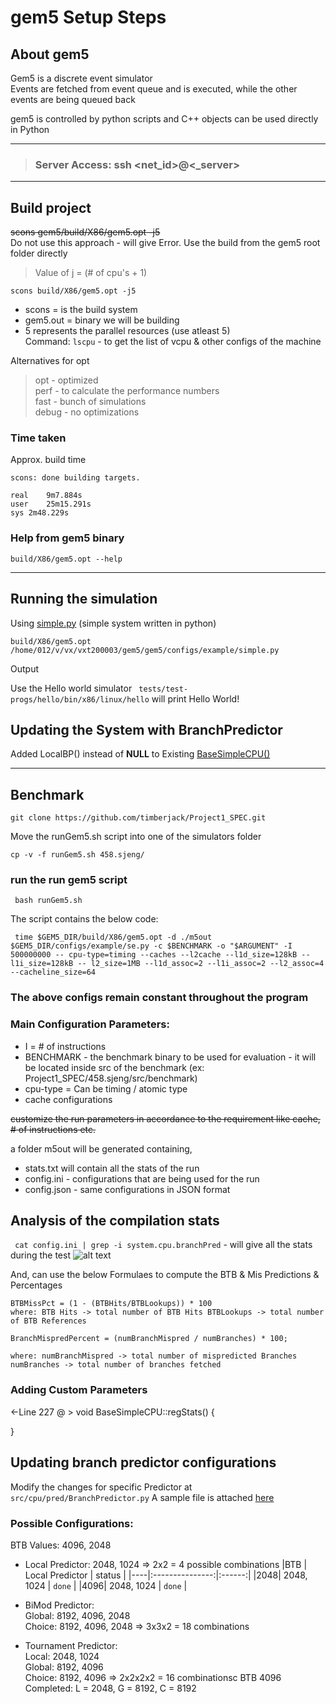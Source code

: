 # gem5 Setup Steps

## About gem5
Gem5 is a discrete event simulator  
Events are fetched from event queue and is executed, while the other events are being queued back

gem5 is controlled by python scripts and C++ objects can be used directly in Python

---

> ### Server Access: ssh <net_id>@<_server>


--- 

## Build project

~~scons gem5/build/X86/gem5.opt -j5~~   
Do not use this approach - will give Error. Use the build from the gem5 root folder directly  
> Value of j = (# of cpu's + 1)  

``` scons build/X86/gem5.opt -j5 ```

- scons = is the build system
- gem5.out = binary we will be building 
- 5 represents the parallel resources (use atleast 5)  
Command: ``` lscpu ``` - to get the list of vcpu & other configs of the machine 

Alternatives for opt
> opt - optimized  
> perf - to calculate the performance numbers  
> fast - bunch of simulations   
> debug - no optimizations  


### Time taken 

Approx. build time
```
scons: done building targets.

real	9m7.884s
user	25m15.291s
sys	2m48.229s
```

### Help from gem5 binary   
``` build/X86/gem5.opt --help ```

--- 
## Running the simulation 
Using [simple.py](./python-simulation/simple.py) (simple system written in python)   

``` build/X86/gem5.opt /home/012/v/vx/vxt200003/gem5/gem5/configs/example/simple.py ``` 

Output

Use the Hello world simulator ``` tests/test-progs/hello/bin/x86/linux/hello``` will print Hello World!


## Updating the System with BranchPredictor

Added LocalBP() instead of **NULL** to Existing [BaseSimpleCPU()](./python-simulation/BaseSimpleCPU.py)


---
## Benchmark
``` git clone https://github.com/timberjack/Project1_SPEC.git ```


Move the runGem5.sh script into one of the simulators folder

``` cp -v -f runGem5.sh 458.sjeng/ ```

### run the run gem5 script
``` bash runGem5.sh```   

The script contains the below code:  

``` time $GEM5_DIR/build/X86/gem5.opt -d ./m5out $GEM5_DIR/configs/example/se.py -c $BENCHMARK -o "$ARGUMENT" -I 500000000 -- cpu-type=timing --caches --l2cache --l1d_size=128kB --l1i_size=128kB -- l2_size=1MB --l1d_assoc=2 --l1i_assoc=2 --l2_assoc=4 --cacheline_size=64```

### The above configs remain constant throughout the program

### Main Configuration Parameters: 
- I = # of instructions
- BENCHMARK - the benchmark binary to be used for evaluation - it will be located inside src of the benchmark (ex: Project1_SPEC/458.sjeng/src/benchmark)
- cpu-type = Can be timing / atomic type
- cache configurations

~~customize the run parameters in accordance to the requirement like cache, # of instructions etc.~~

a folder m5out will be generated containing, 
- stats.txt will contain all the stats of the run
- config.ini - configurations that are being used for the run 
- config.json - same configurations in JSON format

## Analysis of the compilation stats
``` cat config.ini | grep -i system.cpu.branchPred``` - will give all the stats during the test 
![alt text](./images/branchPredStats.jpg "Branch Predictor Stats")

And, can use the below Formulaes to compute the BTB & Mis Predictions & Percentages
``` 
BTBMissPct = (1 - (BTBHits/BTBLookups)) * 100
where: BTB Hits -> total number of BTB Hits BTBLookups -> total number of BTB References
 ```
``` 
BranchMispredPercent = (numBranchMispred / numBranches) * 100;

where: numBranchMispred -> total number of mispredicted Branches numBranches -> total number of branches fetched
```


### Adding Custom Parameters 

<-Line 227 @  >
void BaseSimpleCPU::regStats() {


}

## Updating branch predictor configurations

Modify the changes for specific Predictor at ``` src/cpu/pred/BranchPredictor.py```
A sample file is attached [here](./python-simulation/BranchPredictor.py)

### Possible Configurations:
BTB Values: 4096, 2048  

- Local Predictor: 2048, 1024
    => 2x2 = 4 possible combinations
    |BTB | Local Predictor | status |
    |----|:---------------:|:------:|
    |2048| 2048, 1024      | `done`   |
    |4096| 2048, 1024      | `done`   |

- BiMod Predictor:  
    Global: 8192, 4096, 2048  
    Choice: 8192, 4096, 2048 
    => 3x3x2 = 18 combinations
- Tournament Predictor:  
    Local: 2048, 1024   
    Global: 8192, 4096  
    Choice: 8192, 4096 
    => 2x2x2x2 = 16 combinationsc
    BTB 4096 
    Completed: L = 2048, G = 8192, C = 8192
 